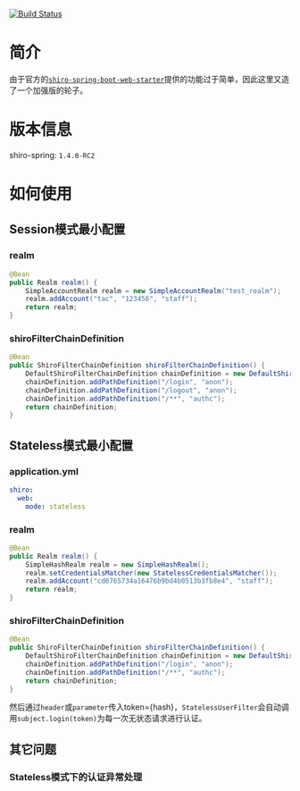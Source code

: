 [![Build Status](https://www.travis-ci.org/taccisum/shiro-starter.svg?branch=master)](https://www.travis-ci.org/taccisum/shiro-starter)


# 简介

由于官方的[`shiro-spring-boot-web-starter`](https://shiro.apache.org/spring-boot.html)提供的功能过于简单，因此这里又造了一个加强版的轮子。


# 版本信息

shiro-spring: `1.4.0-RC2`


# 如何使用

## Session模式最小配置

### realm
```java
@Bean
public Realm realm() {
    SimpleAccountRealm realm = new SimpleAccountRealm("test_realm");
    realm.addAccount("tac", "123456", "staff");
    return realm;
}
```

### shiroFilterChainDefinition
```java
@Bean
public ShiroFilterChainDefinition shiroFilterChainDefinition() {
    DefaultShiroFilterChainDefinition chainDefinition = new DefaultShiroFilterChainDefinition();
    chainDefinition.addPathDefinition("/login", "anon");
    chainDefinition.addPathDefinition("/logout", "anon");
    chainDefinition.addPathDefinition("/**", "authc");
    return chainDefinition;
}
```


## Stateless模式最小配置

### application.yml
```yaml
shiro:
  web:
    mode: stateless
```

### realm
```java
@Bean
public Realm realm() {
    SimpleHashRealm realm = new SimpleHashRealm();
    realm.setCredentialsMatcher(new StatelessCredentialsMatcher());     //这行不能少，否则在token模式下凭证校验会不通过
    realm.addAccount("cd6765734a16476b9bd4b0513b3fb8e4", "staff");
    return realm;
}
```

### shiroFilterChainDefinition
```java
@Bean
public ShiroFilterChainDefinition shiroFilterChainDefinition() {
    DefaultShiroFilterChainDefinition chainDefinition = new DefaultShiroFilterChainDefinition();
    chainDefinition.addPathDefinition("/login", "anon");
    chainDefinition.addPathDefinition("/**", "authc");
    return chainDefinition;
}
```

然后通过`header`或`parameter`传入token={hash}，`StatelessUserFilter`会自动调用`subject.login(token)`为每一次无状态请求进行认证。


## 其它问题

### Stateless模式下的认证异常处理



